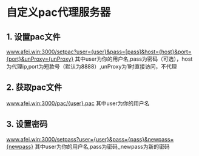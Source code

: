 # 自定义pac代理服务器

## 1. 设置pac文件
www.afei.win:3000/setpac?user={user}&pass=[pass]&host={host}&port={port}&unProxy={unProxy}
其中user为你的用户名,pass为密码（可选），host为代理ip,port为短款号（默认为8888）,unProxy为1时直接访问，不代理
## 2. 获取pac文件
www.afei.win:3000/pac/{user}.pac
其中user为你的用户名
## 3. 设置密码
www.afei.win:3000/setpass?user={user}&pass={pass}&newpass={newpass}
其中user为你的用户名,pass为密码,,newpass为新的密码